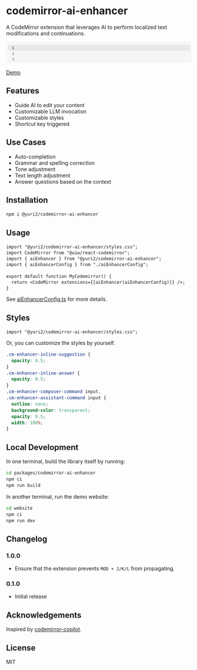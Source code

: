 # codemirror-ai-enhancer

A CodeMirror extension that leverages AI to perform localized text modifications and continuations.

![demo.gif](https://github.com/yuri2peter/codemirror-ai-enhancer/blob/main/demo.gif?raw=true)

[Demo](https://codemirror-ai-enhancer.vercel.app)

## Features

- Guide AI to edit your content
- Customizable LLM invocation
- Customizable styles
- Shortcut key triggered

## Use Cases

- Auto-completion
- Grammar and spelling correction
- Tone adjustment
- Text length adjustment
- Answer questions based on the context

## Installation

```bash
npm i @yuri2/codemirror-ai-enhancer
```

## Usage

```tsx
import "@yuri2/codemirror-ai-enhancer/styles.css";
import CodeMirror from "@uiw/react-codemirror";
import { aiEnhancer } from "@yuri2/codemirror-ai-enhancer";
import { aiEnhancerConfig } from "./aiEnhancerConfig";

export default function MyCodemirror() {
  return <CodeMirror extensions={[aiEnhancer(aiEnhancerConfig)]} />;
}
```

See [aiEnhancerConfig.ts](<https://github.com/yuri2peter/codemirror-ai-enhancer/blob/main/website/src/app/(main)/(home)/components/MarkdownCodemirror/aiEnhancerConfig.ts>) for more details.

## Styles

```tsx
import "@yuri2/codemirror-ai-enhancer/styles.css";
```

Or, you can customize the styles by yourself.

```css
.cm-enhancer-inline-suggestion {
  opacity: 0.5;
}
.cm-enhancer-inline-answer {
  opacity: 0.5;
}
.cm-enhancer-composer-command input,
.cm-enhancer-assistant-command input {
  outline: none;
  background-color: transparent;
  opacity: 0.5;
  width: 100%;
}
```

## Local Development

In one terminal, build the library itself by running:

```bash
cd packages/codemirror-ai-enhancer
npm ci
npm run build
```

In another terminal, run the demo website:

```bash
cd website
npm ci
npm run dev
```

## Changelog

### 1.0.0

- Ensure that the extension prevents `MOD + J/K/L` from propagating.

### 0.1.0

- Initial release

## Acknowledgements

Inspired by [codemirror-copilot](https://github.com/asadm/codemirror-copilot).

## License

MIT
